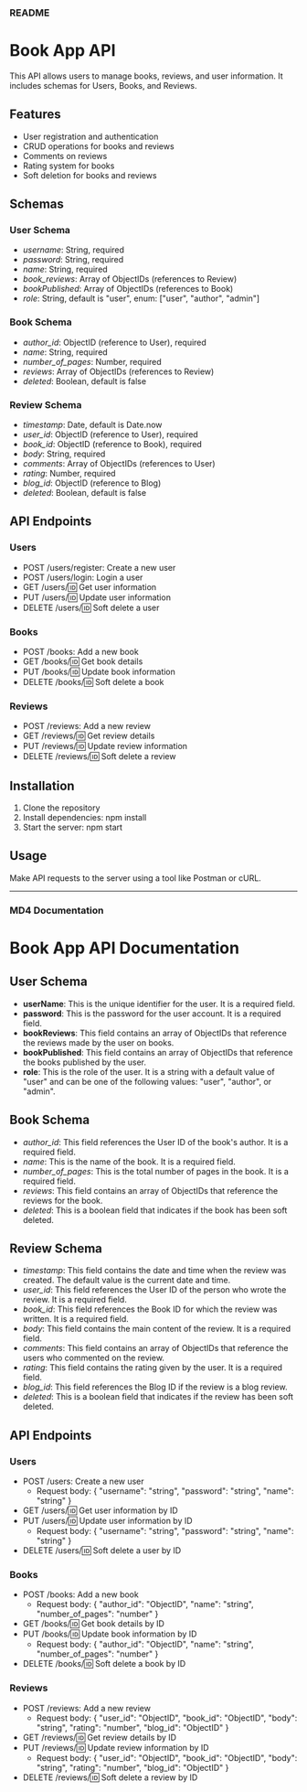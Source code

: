 ### README

# Book App API

This API allows users to manage books, reviews, and user information. It includes schemas for Users, Books, and Reviews.

## Features

- User registration and authentication
- CRUD operations for books and reviews
- Comments on reviews
- Rating system for books
- Soft deletion for books and reviews

## Schemas

### User Schema

- *username*: String, required
- *password*: String, required
- *name*: String, required
- *book_reviews*: Array of ObjectIDs (references to Review)
- *bookPublished*: Array of ObjectIDs (references to Book)
- *role*: String, default is "user", enum: ["user", "author", "admin"]

### Book Schema

- *author_id*: ObjectID (reference to User), required
- *name*: String, required
- *number_of_pages*: Number, required
- *reviews*: Array of ObjectIDs (references to Review)
- *deleted*: Boolean, default is false

### Review Schema

- *timestamp*: Date, default is Date.now
- *user_id*: ObjectID (reference to User), required
- *book_id*: ObjectID (reference to Book), required
- *body*: String, required
- *comments*: Array of ObjectIDs (references to User)
- *rating*: Number, required
- *blog_id*: ObjectID (reference to Blog)
- *deleted*: Boolean, default is false

## API Endpoints

### Users

- POST /users/register: Create a new user
- POST /users/login: Login a user
- GET /users/:id: Get user information
- PUT /users/:id: Update user information
- DELETE /users/:id: Soft delete a user

### Books

- POST /books: Add a new book
- GET /books/:id: Get book details
- PUT /books/:id: Update book information
- DELETE /books/:id: Soft delete a book

### Reviews

- POST /reviews: Add a new review
- GET /reviews/:id: Get review details
- PUT /reviews/:id: Update review information
- DELETE /reviews/:id: Soft delete a review

## Installation

1. Clone the repository
2. Install dependencies: npm install
3. Start the server: npm start

## Usage

Make API requests to the server using a tool like Postman or cURL.

---

### MD4 Documentation

# Book App API Documentation

## User Schema

- **userName**: This is the unique identifier for the user. It is a required field.
- **password**: This is the password for the user account. It is a required field.
- **bookReviews**: This field contains an array of ObjectIDs that reference the reviews made by the user on books.
- **bookPublished**: This field contains an array of ObjectIDs that reference the books published by the user.
- **role**: This is the role of the user. It is a string with a default value of "user" and can be one of the following values: "user", "author", or "admin".

## Book Schema

- *author_id*: This field references the User ID of the book's author. It is a required field.
- *name*: This is the name of the book. It is a required field.
- *number_of_pages*: This is the total number of pages in the book. It is a required field.
- *reviews*: This field contains an array of ObjectIDs that reference the reviews for the book.
- *deleted*: This is a boolean field that indicates if the book has been soft deleted.

## Review Schema

- *timestamp*: This field contains the date and time when the review was created. The default value is the current date and time.
- *user_id*: This field references the User ID of the person who wrote the review. It is a required field.
- *book_id*: This field references the Book ID for which the review was written. It is a required field.
- *body*: This field contains the main content of the review. It is a required field.
- *comments*: This field contains an array of ObjectIDs that reference the users who commented on the review.
- *rating*: This field contains the rating given by the user. It is a required field.
- *blog_id*: This field references the Blog ID if the review is a blog review.
- *deleted*: This is a boolean field that indicates if the review has been soft deleted.

## API Endpoints

### Users

- POST /users: Create a new user
  - Request body: { "username": "string", "password": "string", "name": "string" }
- GET /users/:id: Get user information by ID
- PUT /users/:id: Update user information by ID
  - Request body: { "username": "string", "password": "string", "name": "string" }
- DELETE /users/:id: Soft delete a user by ID

### Books

- POST /books: Add a new book
  - Request body: { "author_id": "ObjectID", "name": "string", "number_of_pages": "number" }
- GET /books/:id: Get book details by ID
- PUT /books/:id: Update book information by ID
  - Request body: { "author_id": "ObjectID", "name": "string", "number_of_pages": "number" }
- DELETE /books/:id: Soft delete a book by ID

### Reviews

- POST /reviews: Add a new review
  - Request body: { "user_id": "ObjectID", "book_id": "ObjectID", "body": "string", "rating": "number", "blog_id": "ObjectID" }
- GET /reviews/:id: Get review details by ID
- PUT /reviews/:id: Update review information by ID
  - Request body: { "user_id": "ObjectID", "book_id": "ObjectID", "body": "string", "rating": "number", "blog_id": "ObjectID" }
- DELETE /reviews/:id: Soft delete a review by ID
